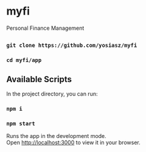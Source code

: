 # myfi
Personal Finance Management

##
### `git clone https://github.com/yosiasz/myfi`

### `cd myfi/app`
## Available Scripts

In the project directory, you can run:
### `npm i`

### `npm start`

Runs the app in the development mode.\
Open [http://localhost:3000](http://localhost:3000) to view it in your browser.

